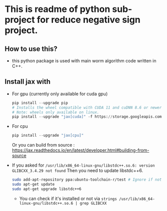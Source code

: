 # This is readme of python sub-project for reduce negative sign project.

## How to use this?
- this python package is used with main worm algorithm code written in C++.

## Install jax with 
  - For gpu (currently only available for cuda gpu)
    ```Python
    pip install --upgrade pip
    # Installs the wheel compatible with CUDA 11 and cuDNN 8.6 or newer.
    # Note: wheels only available on linux.
    pip install --upgrade "jax[cuda]" -f https://storage.googleapis.com/jax-releases/jax_cuda_releases.html
    ```
  - For cpu
    ```Python
    pip install --upgrade "jax[cpu]"
    ```
    Or you can build from source : https://jax.readthedocs.io/en/latest/developer.html#building-from-source

  - If you asked for `/usr/lib/x86_64-linux-gnu/libstdc++.so.6: version GLIBCXX_3.4.29 not found` Then you need to update libstdc++6. 
    ```bash
    sudo add-apt-repository ppa:ubuntu-toolchain-r/test # Ignore if not ubuntu
    sudo apt-get update
    sudo apt-get upgrade libstdc++6
    ```

    - You can check if it's installed or not via 
      `strings /usr/lib/x86_64-linux-gnu/libstdc++.so.6 | grep GLIBCXX`

